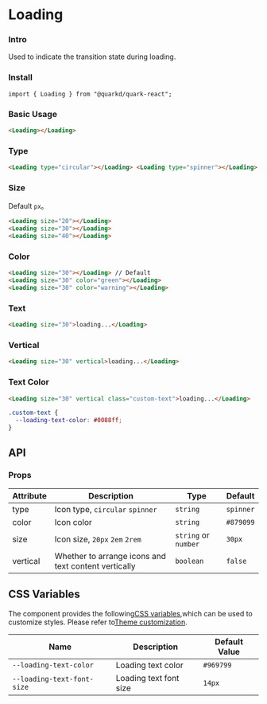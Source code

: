 # Loading

### Intro

Used to indicate the transition state during loading.

### Install

```tsx
import { Loading } from "@quarkd/quark-react";
```

### Basic Usage

```html
<Loading></Loading>
```

### Type

```html
<Loading type="circular"></Loading> <Loading type="spinner"></Loading>
```

### Size

Default `px`。

```html
<Loading size="20"></Loading>
<Loading size="30"></Loading>
<Loading size="40"></Loading>
```

### Color

```html
<Loading size="30"></Loading> // Default
<Loading size="30" color="green"></Loading>
<Loading size="30" color="warning"></Loading>
```

### Text

```html
<Loading size="30">loading...</Loading>
```

### Vertical

```html
<Loading size="30" vertical>loading...</Loading>
```

### Text Color

```html
<Loading size="30" vertical class="custom-text">loading...</Loading>
```

```css
.custom-text {
  --loading-text-color: #0088ff;
}
```

## API

### Props

| Attribute | Description                                          | Type                 | Default   |
| --------- | ---------------------------------------------------- | -------------------- | --------- |
| type      | Icon type, `circular` `spinner`                      | `string`             | `spinner` |
| color     | Icon color                                           | `string`             | `#879099` |
| size      | Icon size, `20px` `2em` `2rem`                       | `string` or `number` | `30px`    |
| vertical  | Whether to arrange icons and text content vertically | `boolean`            | `false`   |

## CSS Variables

The component provides the following[CSS variables](https://developer.mozilla.org/zh-CN/docs/Web/CSS/Using_CSS_custom_properties),which can be used to customize styles. Please refer to[Theme customization](#/zh-CN/guide/theme).

| Name                       | Description            | Default Value |
| -------------------------- | ---------------------- | ------------- |
| `--loading-text-color`     | Loading text color     | `#969799`     |
| `--loading-text-font-size` | Loading text font size | `14px`        |
